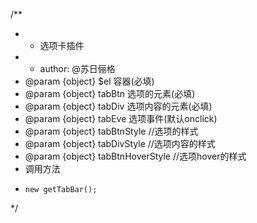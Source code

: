 /**
 * * 选项卡插件
 * * author: @苏日俪格
 * @param {object} $el 容器(必填)
 * @param {object} tabBtn 选项的元素(必填)
 * @param {object} tabDiv 选项内容的元素(必填)
 * @param {object} tabEve 选项事件(默认onclick)
 * @param {object} tabBtnStyle //选项的样式
 * @param {object} tabDivStyle //选项内容的样式
 * @param {object} tabBtnHoverStyle //选项hover的样式
 * 调用方法
 *     new getTabBar();
 */